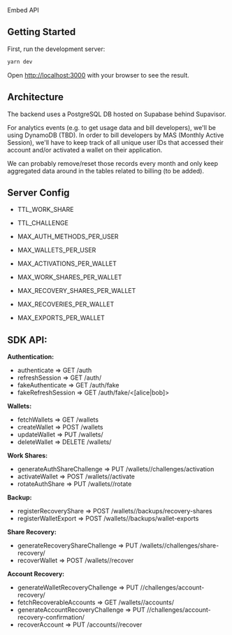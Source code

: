 Embed API

## Getting Started

First, run the development server:

```bash
yarn dev
```

Open [http://localhost:3000](http://localhost:3000) with your browser to see the result.

## Architecture

The backend uses a PostgreSQL DB hosted on Supabase behind Supavisor.

For analytics events (e.g. to get usage data and bill developers), we'll be using DynamoDB (TBD). In order to bill developers by MAS (Monthly Active Session),
we'll have to keep track of all unique user IDs that accessed their account and/or activated a wallet on their application.

We can probably remove/reset those records every month and only keep aggregated data around in the tables related to billing (to be added).

## Server Config

- TTL_WORK_SHARE
- TTL_CHALLENGE

- MAX_AUTH_METHODS_PER_USER
- MAX_WALLETS_PER_USER

- MAX_ACTIVATIONS_PER_WALLET
- MAX_WORK_SHARES_PER_WALLET
- MAX_RECOVERY_SHARES_PER_WALLET
- MAX_RECOVERIES_PER_WALLET
- MAX_EXPORTS_PER_WALLET

## SDK API:

**Authentication:**
- authenticate => GET /auth
- refreshSession => GET /auth/<userId>
- fakeAuthenticate => GET /auth/fake
- fakeRefreshSession => GET /auth/fake/<[alice|bob]>

**Wallets:**
- fetchWallets => GET /wallets
- createWallet => POST /wallets
- updateWallet => PUT /wallets/<walletId>
- deleteWallet => DELETE /wallets/<walletId>

**Work Shares:**
- generateAuthShareChallenge => PUT /wallets/<walletId>/challenges/activation
- activateWallet => POST /wallets/<walletId>/activate
- rotateAuthShare => PUT /wallets/<walletId>/rotate

**Backup:**
- registerRecoveryShare => POST /wallets/<walletId>/backups/recovery-shares
- registerWalletExport => POST /wallets/<walletId>/backups/wallet-exports

**Share Recovery:**
- generateRecoveryShareChallenge => PUT /wallets/<walletId>/challenges/share-recovery/
- recoverWallet => POST /wallets/<walletId>/recover

**Account Recovery:**
- generateWalletRecoveryChallenge => PUT /<walletId>/challenges/account-recovery/
- fetchRecoverableAccounts => GET /wallets/<walletId>/accounts/
- generateAccountRecoveryChallenge => PUT /<walletId>/challenges/account-recovery-confirmation/
- recoverAccount => PUT /accounts/<accountId>/recover